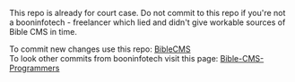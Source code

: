This repo is  already for court case. Do not commit to this repo 
if you're not a booninfotech - freelancer which lied and didn't give workable sources of Bible CMS in time.


To commit new changes use this repo: [BibleCMS](https://github.com/goldenbible/BibleCMS)  
To look other commits from booninfotech visit this page:  [Bible-CMS-Programmers](https://github.com/Golden-Bible-Programmers)
